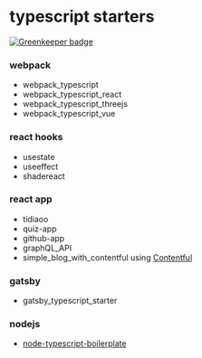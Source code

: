 # typescript starters

[![Greenkeeper badge](https://badges.greenkeeper.io/koji/typescript.svg)](https://greenkeeper.io/)


### webpack
- webpack_typescript
- webpack_typescript_react
- webpack_typescript_threejs
- webpack_typescript_vue

### react hooks
- usestate
- useeffect
- shadereact

### react app
- tidiaoo
- quiz-app
- github-app
- graphQL_API
- simple_blog_with_contentful using [Contentful⁠](https://www.contentful.com/developers/)

### gatsby
- gatsby_typescript_starter

### nodejs
- [node-typescript-boilerplate](https://github.com/koji/node-typescript-boilerplate)
